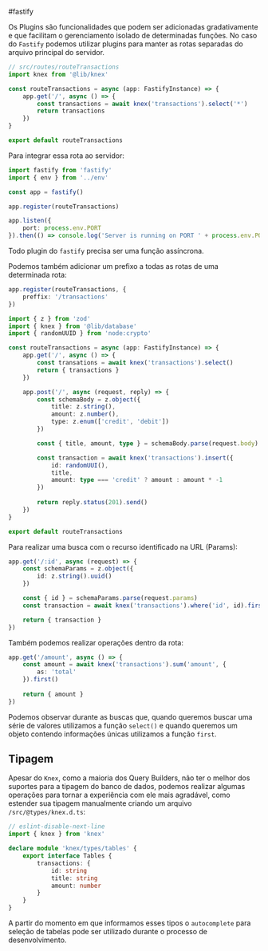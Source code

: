 #fastify 

Os Plugins são funcionalidades que podem ser adicionadas gradativamente e que facilitam o gerenciamento isolado de determinadas funções.
No caso do `Fastify` podemos utilizar plugins para manter as rotas separadas do arquivo principal do servidor.
```typescript
// src/routes/routeTransactions
import knex from '@lib/knex'

const routeTransactions = async (app: FastifyInstance) => {
	app.get('/', async () => {
		const transactions = await knex('transactions').select('*')
		return transactions
	})
}

export default routeTransactions
```
Para integrar essa rota ao servidor:
```typescript
import fastify from 'fastify'
import { env } from '../env'

const app = fastify()

app.register(routeTransactions)

app.listen({
	port: process.env.PORT
}).then(() => console.log('Server is running on PORT ' + process.env.PORT))
```
Todo plugin do `fastify` precisa ser uma função assíncrona.

Podemos também adicionar um prefixo a todas as rotas de uma determinada rota:
```typescript
app.register(routeTransactions, {
	preffix: '/transactions'
})
```


```typescript
import { z } from 'zod'
import { knex } from '@lib/database'
import { randomUUID } from 'node:crypto'

const routeTransactions = async (app: FastifyInstance) => {
	app.get('/', async () => {
		const transations = await knex('transactions').select()
		return { transactions }
	})

	app.post('/', async (request, reply) => {
		const schemaBody = z.object({
			title: z.string(),
			amount: z.number(),
			type: z.enum(['credit', 'debit'])
		})

		const { title, amount, type } = schemaBody.parse(request.body)

		const transaction = await knex('transactions').insert({
			id: randomUUI(),
			title,
			amount: type === 'credit' ? amount : amount * -1
		})
		
		return reply.status(201).send()
	})
}

export default routeTransactions
```

Para realizar uma busca com o recurso identificado na URL (Params):
```typescript
app.get('/:id', async (request) => {
	const schemaParams = z.object({
		id: z.string().uuid()
	})

	const { id } = schemaParams.parse(request.params)
	const transaction = await knex('transactions').where('id', id).first()

	return { transaction }
})
```

Também podemos realizar operações dentro da rota:
```typescript
app.get('/amount', async () => {
	const amount = await knex('transactions').sum('amount', {
		as: 'total'
	}).first()
	
	return { amount }
})
```

Podemos observar durante as buscas que, quando queremos buscar uma série de valores utilizamos a função `select()` e quando queremos um objeto contendo informações únicas utilizamos a função `first`.
## Tipagem
Apesar do `Knex`, como a maioria dos Query Builders, não ter o melhor dos suportes para a tipagem do banco de dados, podemos realizar algumas operações para tornar a experiência com ele mais agradável, como estender sua tipagem manualmente criando um arquivo `/src/@types/knex.d.ts`:

```typescript
// eslint-disable-next-line
import { knex } from 'knex'

declare module 'knex/types/tables' {
	export interface Tables {
		transactions: {
			id: string
			title: string
			amount: number
		}
	}
}
```

A partir do momento em que informamos esses tipos o `autocomplete` para seleção de tabelas pode ser utilizado durante o processo de desenvolvimento.